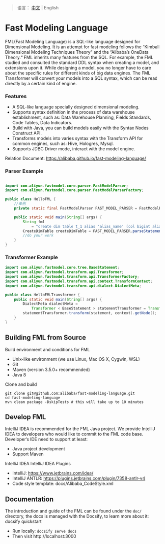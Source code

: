 > 语言： [中文](https://alibaba.github.io/fast-modeling-language/) | English

# Fast Modeling Language

FML(Fast Modeling Language) is a SQL-like language designed for Dimensional Modeling. It is an attempt for fast modeling follows the “Kimball
Dimensional Modeling Techniques Theory” and the “Alibaba’s OneData Theory.“ FML inherits many features from the SQL. For example, the FML studied and
consulted the standard DDL syntax when creating a model, and extensions upon it. While designing a model, you no longer have to care about the
specific rules for different kinds of big data engines. The FML Transformer will convert your models into a SQL syntax, which can be read directly by
a certain kind of engine.

### Features

- A SQL-like language specially designed dimensional modeling.
- Supports syntax definition in the process of data warehouse establishment, such as: Data Warehouse Planning, Fields Standards, Code Tables, Data
  Indicators.
- Build with Java, you can build models easily with the Syntax Nodes Construct API.
- Transforms models into varies syntax with the Transform API for common engines, such as: Hive, Hologres, Mysql.
- Supports JDBC Driver mode, interact with the model engine.

Relation Document: https://alibaba.github.io/fast-modeling-language/

### Parser Example

```java

import com.aliyun.fastmodel.core.parser.FastModelParser;
import com.aliyun.fastmodel.core.parser.FastModelParserFactory;

public class HelloFML {
    //单例
    private static final FastModelParser FAST_MODEL_PARSER = FastModelParserFactory.getInstance().get();

    public static void main(String[] args) {
        String fml
            = "create dim table t_1 alias 'alias_name' (col bigint alias 'alias_name' comment 'col_comment') comment 'comment';";
        CreateDimTable createDimTable = FAST_MODEL_PARSER.parseStatement(fml);
        //do your work
    }
}

```

### Transformer Example

```java
import com.aliyun.fastmodel.core.tree.BaseStatement;
import com.aliyun.fastmodel.transform.api.Transformer;
import com.aliyun.fastmodel.transform.api.TransformerFactory;
import com.aliyun.fastmodel.transform.api.context.TransformContext;
import com.aliyun.fastmodel.transform.api.dialect.DialectMeta;

public class HelloFMLTransformer {
    public static void main(String[] args) {
        DialectMeta dialectMeta =
            Transformer < BaseStatement > statementTransformer = TransformerFactory.getInstance().get(dialectMeta);
        statementTransformer.transform(statement, context).getNode();
    }
}
```

## Building FML from Source

Build environment and conditions for FML

- Unix-like environment (we use Linux, Mac OS X, Cygwin, WSL)
- Git
- Maven (version 3.5.0+ recommended)
- Java 8

Clone and build

```Shell
git clone git@github.com:alibaba/fast-modeling-language.git
cd fast-modeling-language
mvn clean package -DskipTests # this will take up to 10 minutes
```

## Develop FML

IntelliJ IDEA is recommended for the FML Java project. We provide IntelliJ IDEA to developers who would like to commit to the FML code base.
Developer’s IDE need to support at least:

- Java project development
- Support Maven

IntelliJ IDEA IntelliJ IDEA Plugins

- IntelliJ: https://www.jetbrains.com/idea/
- IntelliJ ANTLR: https://plugins.jetbrains.com/plugin/7358-antlr-v4
- Code style template: docs/Alibaba_CodeStyle.xml

## Documentation

The introduction and guide of the FML can be found under the `doc/` directory, the docs is managed with the Docsify, to learn more about it: docsify quickstart

- Run locally: `docsify serve docs`
- Then visit http://localhost:3000

